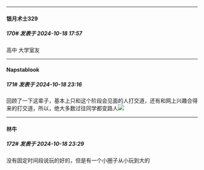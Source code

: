 ﻿
*****

####  银月术士329  
##### 170#       发表于 2024-10-18 17:57

高中 大学室友


*****

####  Napstablook  
##### 171#       发表于 2024-10-18 23:16

回顾了一下这辈子，基本上只和这个阶段会见面的人打交道，还有和网上兴趣合得来的打交道，所以，绝大多数过往同学都变路人<img src="https://static.saraba1st.com/image/smiley/face2017/002.png" referrerpolicy="no-referrer">


*****

####  林牛  
##### 172#       发表于 2024-10-18 23:29

没有固定时间段说玩的好的，但是有一个小圈子从小玩到大的

